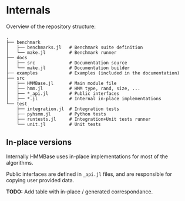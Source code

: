 # Internals

Overview of the repository structure:

```
.
├── benchmark
│   ├── benchmarks.jl   # Benchmark suite definition
│   └── make.jl         # Benchmark runner
├── docs
│   ├── src             # Documentation source
│   └── make.jl         # Documentation builder
├── examples            # Examples (included in the documentation)
├── src
│   ├── HMMBase.jl      # Main module file
│   ├── hmm.jl          # HMM type, rand, size, ...
│   ├── *_api.jl        # Public interfaces
│   ├── *.jl            # Internal in-place implementations
└── test
    ├── integration.jl  # Integration tests
    ├── pyhsmm.jl       # Python tests
    ├── runtests.jl     # Integration+Unit tests runner
    └── unit.jl         # Unit tests

```

## In-place versions

Internally HMMBase uses in-place implementations for most of the algorithms.

Public interfaces are defined in `_api.jl` files, and are responsible for copying
user provided data.

**TODO:** Add table with in-place / generated correspondance.
